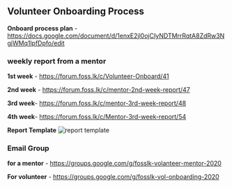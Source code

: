 ## Volunteer Onboarding Process

**Onboard process plan** - https://docs.google.com/document/d/1enxE2jl0ojCIyNDTMrrRqtA8ZdRw3NgjWMq1lpfDpfo/edit

### weekly report from a mentor

**1st week** - https://forum.foss.lk/c/Volunteer-Onboard/41

**2nd week** - https://forum.foss.lk/c/mentor-2nd-week-report/47

**3rd week**- https://forum.foss.lk/c/mentor-3rd-week-report/48

**4th week**- https://forum.foss.lk/c/Mentor-3rd-week-report/54

**Report Template**
![report template](https://1.bp.blogspot.com/-kmeSdS1g8-I/X5P1RIQuIgI/AAAAAAAAAD4/pNZjHizQ1D8m5NexGPeskJZSvGVZkOnNgCLcBGAsYHQ/s1195/Screenshot%2Bfrom%2B2020-10-24%2B14-58-05.png)
### Email Group 

**for a mentor** - https://groups.google.com/g/fosslk-volanteer-mentor-2020

**For volunteer** - https://groups.google.com/g/fosslk-vol-onboarding-2020
